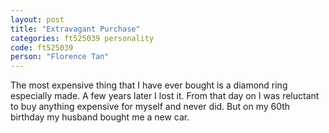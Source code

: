 ```yaml
---
layout: post
title: "Extravagant Purchase"
categories: ft525039 personality
code: ft525039
person: "Florence Tan"
---
```


The most expensive thing that I have ever bought is a diamond ring especially made. A few years later I lost it. From that day on I was reluctant to buy anything expensive for myself and never did. But on my 60th birthday my husband bought me a new car.